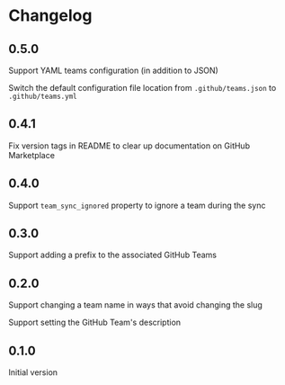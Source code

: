 # Changelog

## 0.5.0

Support YAML teams configuration (in addition to JSON)

Switch the default configuration file location from `.github/teams.json` to
`.github/teams.yml`

## 0.4.1

Fix version tags in README to clear up documentation on GitHub Marketplace

## 0.4.0

Support `team_sync_ignored` property to ignore a team during the sync

## 0.3.0

Support adding a prefix to the associated GitHub Teams

## 0.2.0

Support changing a team name in ways that avoid changing the slug

Support setting the GitHub Team's description

## 0.1.0

Initial version
